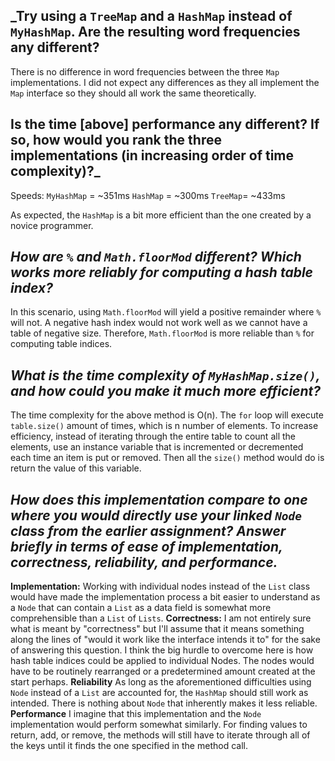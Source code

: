 ﻿## _Try using a `TreeMap` and a `HashMap` instead of `MyHashMap`. Are the resulting word frequencies any different? 
There is no difference in word frequencies between the three `Map` implementations. I did not expect any differences as they all implement the `Map` interface so they should all work the same theoretically.

## Is the time [above] performance any different? If so, how would you rank the three implementations (in increasing order of time complexity)?_
Speeds:
`MyHashMap` = ~351ms
`HashMap` = ~300ms
`TreeMap`= ~433ms

As expected, the `HashMap` is a bit more efficient than the one created by a novice programmer.
## _How are  `%`  and  `Math.floorMod`  different? Which works more reliably for computing a hash table index?_
In this scenario, using `Math.floorMod` will yield a positive remainder where `%` will not. A negative hash index would not work well as we cannot have a table of negative size. Therefore, `Math.floorMod` is more reliable than `%` for computing table indices. 

## _What is the time complexity of  `MyHashMap.size()`, and how could you make it much more efficient?_
The time complexity for the above method is O(n). The `for` loop will execute `table.size()` amount of times, which is n number of elements. To increase efficiency, instead of iterating through the entire table to count all the elements, use an instance variable that is incremented or decremented each time an item is put or removed. Then all the `size()` method would do is return the value of this variable.
## _How does this implementation compare to one where you would directly use your linked  `Node`  class from the earlier assignment? Answer briefly in terms of ease of implementation, correctness, reliability, and performance._
**Implementation:** Working with individual nodes instead of the `List` class would have made the implementation process a bit easier to understand as a `Node` that can contain a `List` as a data field is somewhat more comprehensible than a `List` of `Lists`. 
**Correctness:** I am not entirely sure what is meant by "correctness" but I'll assume that it means something along the lines of "would it work like the interface intends it to" for the sake of answering this question. I think the big hurdle to overcome here is how hash table indices could be applied to individual Nodes. The nodes would have to be routinely rearranged or a predetermined amount created at the start perhaps.
**Reliability** As long as the aforementioned difficulties using `Node` instead of a `List` are accounted for, the `HashMap` should still work as intended. There is nothing about `Node` that inherently makes it less reliable.
**Performance** I imagine that this implementation and the `Node` implementation would perform somewhat similarly. For finding values to return, add, or remove, the methods will still have to iterate through all of the keys until it finds the one specified in the method call.
